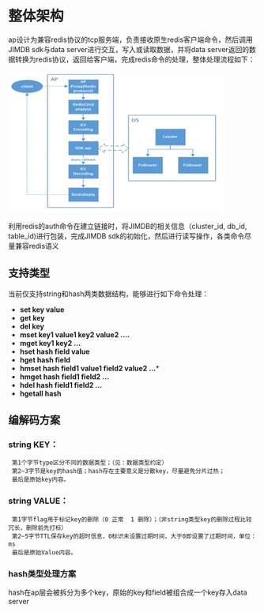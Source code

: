 # 整体架构
  ap设计为兼容redis协议的tcp服务端，负责接收原生redis客户端命令，然后调用JIMDB sdk与data server进行交互，写入或读取数据，并将data server返回的数据转换为redis协议，返回给客户端，完成redis命令的处理，整体处理流程如下：

  ![整体架构图](../../images/redis-proxy-structure.png)


  利用redis的auth命令在建立链接时，将JIMDB的相关信息（cluster_id, db_id, table_id)进行包装，完成JIMDB sdk的初始化，然后进行读写操作，各类命令尽量兼容redis语义

## 支持类型
  当前仅支持string和hash两类数据结构，能够进行如下命令处理：
+ **set key value**
+ **get key**
+ **del key**
+ **mset key1 value1 key2 value2 ....**
+ **mget key1 key2 ...**
+ **hset hash field value**
+ **hget hash field**
+ **hmset hash field1 value1 field2 value2 ...***
+ **hmget hash field1 field2 ...**
+ **hdel hash field1 field2 ...**
+ **hgetall hash**

## 编解码方案

### string KEY：
     第1个字节type区分不同的数据类型；（见：数据类型约定）
     第2~3字节是key的hash值；hash存在主要意义是分散key，尽量避免分片过热；
     最后是原始key内容。

### string VALUE：
     第1字节flag用于标记key的删除（0 正常  1 删除）；（非string类型key的删除过程比较冗长，删除前先打标）
     第2~5字节TTL保存key的超时信息，0标识未设置过期时间，大于0即设置了过期时间，单位：ms
     最后是原始Value内容。

### hash类型处理方案
  hash在ap层会被拆分为多个key，原始的key和field被组合成一个key存入data server
